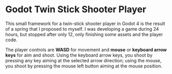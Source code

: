 # Godot Twin Stick Shooter Player
This small framework for a twin-stick shooter player in Godot 4 is the result of a spring that I proposed to myself. I was developing a game during 24 hours, but stopped after only 12, only finishing some assets and the player code.

The player controls are **WASD** for movement and **mouse** or **keyboard arrow keys** for aim and shoot. Using the keyboard arrow keys, you shoot by pressing any key aiming at the selected arrow direction; using the mouse, you shoot by pressing the mouse left button aiming at the mouse position.
